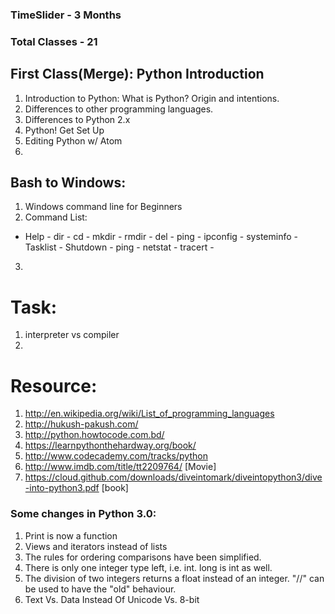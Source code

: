 ### TimeSlider - 3 Months
### Total Classes - 21

## First Class(Merge): Python Introduction

1. Introduction to Python: What is Python? Origin and intentions. 
2. Differences to other programming languages.
3. Differences to Python 2.x
4. Python! Get Set Up
5. Editing Python w/ Atom
6. 

## Bash to Windows:

1. Windows command line for Beginners
2. Command List:
- Help - dir - cd - mkdir - rmdir - del - ping - ipconfig - systeminfo - Tasklist - Shutdown - ping - netstat - tracert - 

3. 

# Task:
1. interpreter vs compiler
2. 


# Resource:
1. http://en.wikipedia.org/wiki/List_of_programming_languages
2. http://hukush-pakush.com/
3. http://python.howtocode.com.bd/
4. https://learnpythonthehardway.org/book/
5. http://www.codecademy.com/tracks/python
6. http://www.imdb.com/title/tt2209764/ [Movie]
7. https://cloud.github.com/downloads/diveintomark/diveintopython3/dive-into-python3.pdf [book]

### Some changes in Python 3.0:

1. Print is now a function
2. Views and iterators instead of lists
3. The rules for ordering comparisons have been simplified.
4. There is only one integer type left, i.e. int. long is int as well.
5. The division of two integers returns a float instead of an integer. "//" can be used to have the "old" behaviour.
6. Text Vs. Data Instead Of Unicode Vs. 8-bit

